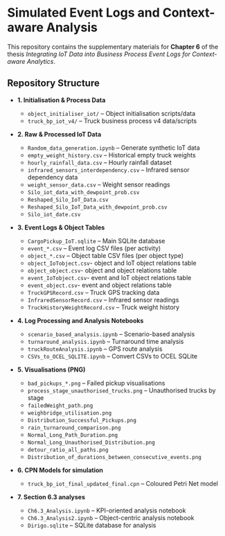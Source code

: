 # Simulated Event Logs and Context-aware Analysis

This repository contains the supplementary materials for **Chapter 6** of the thesis *Integrating IoT Data into Business Process Event Logs for Context-aware Analytics*.

## Repository Structure
- **1. Initialisation & Process Data**
  - `object_initialiser_iot/` – Object initialisation scripts/data  
  - `truck_bp_iot_v4/` – Truck business process v4 data/scripts  

- **2. Raw & Processed IoT Data**
  - `Random_data_generation.ipynb` – Generate synthetic IoT data  
  -  `empty_weight_history.csv` – Historical empty truck weights  
  - `hourly_rainfall_data.csv` – Hourly rainfall dataset  
  - `infrared_sensors_interdependency.csv` – Infrared sensor dependency data  
  - `weight_sensor_data.csv` – Weight sensor readings  
  - `Silo_iot_data_with_dewpoint_prob.csv`  
  - `Reshaped_Silo_IoT_Data.csv`  
  - `Reshaped_Silo_IoT_Data_with_dewpoint_prob.csv`  
  - `Silo_iot_date.csv`  

- **3. Event Logs & Object Tables**
  - `CargoPickup_IoT.sqlite` – Main SQLite database  
  - `event_*.csv` – Event log CSV files (per activity)  
  - `object_*.csv` – Object table CSV files (per object type)
  - `object_IoTobject.csv`- object and IoT object relations table
  - `object_object.csv`- object and object relations table
  - `event_IoTobject.csv`- event and IoT object relations table
  - `event_object.csv`- event and object relations table
  - `TruckGPSRecord.csv` – Truck GPS tracking data  
  - `InfraredSensorRecord.csv` – Infrared sensor readings  
  - `TruckHistoryWeightRecord.csv` – Truck weight history  

- **4. Log Processing and Analysis Notebooks**
  - `scenario_based_analysis.ipynb` – Scenario-based analysis  
  - `turnaround_analysis.ipynb` – Turnaround time analysis  
  - `truckRouteAnalysis.ipynb` – GPS route analysis    
  - `CSVs_to_OCEL_SQLITE.ipynb` – Convert CSVs to OCEL SQLite  

- **5. Visualisations (PNG)**
  - `bad_pickups_*.png` – Failed pickup visualisations  
  - `process_stage_unauthorised_trucks.png` – Unauthorised trucks by stage  
  - `failedWeight_path.png`  
  - `weighbridge_utilisation.png`  
  - `Distribution_Successful_Pickups.png`  
  - `rain_turnaround_comparison.png`  
  - `Normal_Long_Path_Duration.png`  
  - `Normal_Long_Unauthorised_Distribution.png`  
  - `detour_ratio_all_paths.png`  
  - `Distribution_of_durations_between_consecutive_events.png`  

- **6. CPN Models for simulation**
  - `truck_bp_iot_final_updated_final.cpn` – Coloured Petri Net model
 
- **7. Section 6.3 analyses**
  - `Ch6.3_Analysis.ipynb` – KPI-oriented analysis notebook  
  - `Ch6.3_Analysis2.ipynb` – Object-centric analysis notebook  
  - `Dirigo.sqlite` – SQLite database for analysis
